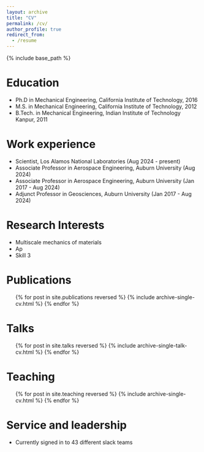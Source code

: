 ```yaml
---
layout: archive
title: "CV"
permalink: /cv/
author_profile: true
redirect_from:
  - /resume
---
```


{% include base_path %}

Education
======
* Ph.D in Mechanical Engineering, California Institute of Technology, 2016
* M.S. in Mechanical Engineering, California Institute of Technology, 2012
* B.Tech. in Mechanical Engineering, Indian Institute of Technology Kanpur, 2011

Work experience
======
* Scientist, Los Alamos National Laboratories (Aug 2024 - present)
* Associate Professor in Aerospace Engineering, Auburn University (Aug 2024)
* Associate Professor in Aerospace Engineering, Auburn University (Jan 2017 - Aug 2024)
* Adjunct Professor in Geosciences, Auburn University (Jan 2017 - Aug 2024)
  
Research Interests
======
* Multiscale mechanics of materials
* Ap
* Skill 3

Publications
======
  <ul>{% for post in site.publications reversed %}
    {% include archive-single-cv.html %}
  {% endfor %}</ul>
  
Talks
======
  <ul>{% for post in site.talks reversed %}
    {% include archive-single-talk-cv.html  %}
  {% endfor %}</ul>
  
Teaching
======
  <ul>{% for post in site.teaching reversed %}
    {% include archive-single-cv.html %}
  {% endfor %}</ul>
  
Service and leadership
======
* Currently signed in to 43 different slack teams
